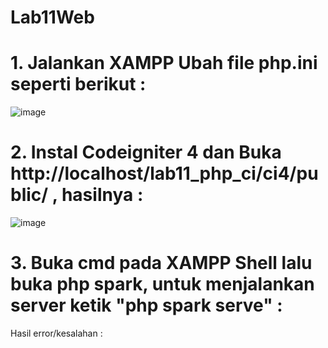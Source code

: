 # Lab11Web

# 1. Jalankan XAMPP Ubah file php.ini seperti berikut :

![image](https://user-images.githubusercontent.com/83681139/175536516-adf596a1-138e-414d-b552-1d3ff9a19706.png)

# 2. Instal Codeigniter 4 dan Buka http://localhost/lab11_php_ci/ci4/public/ , hasilnya :

![image](https://user-images.githubusercontent.com/83681139/175536660-7a76fd5b-8ba9-4d87-a2c0-67be068a43e5.png)

# 3. Buka cmd pada XAMPP Shell lalu buka php spark, untuk menjalankan server ketik "php spark serve" :
Hasil error/kesalahan :

